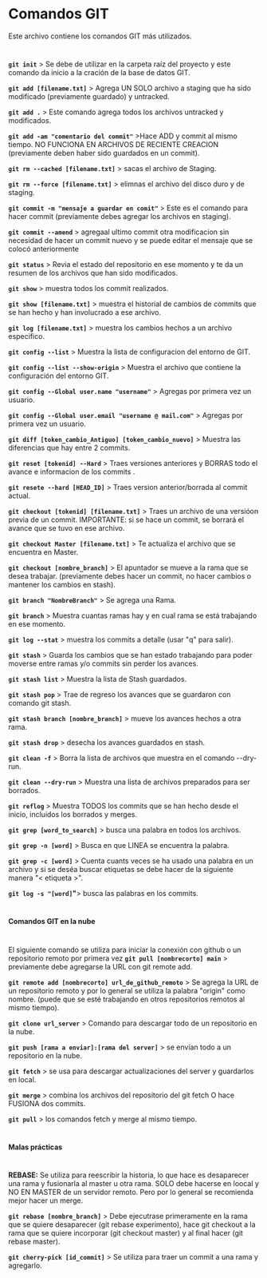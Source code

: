 # **Comandos GIT** 
Este archivo contiene los comandos GIT más utilizados.
#

**`git init`** > Se debe de utilizar en la carpeta raíz del proyecto y este comando da inicio a la cración de la base de datos GIT.

**`git add [filename.txt]`** > Agrega UN SOLO archivo a staging que ha sido modificado (previamente guardado) y untracked.

**`git add .`** > Este comando agrega todos los archivos untracked y modificados.

**`git add -am "comentario del commit"`** >Hace ADD y commit al mismo tiempo. NO FUNCIONA EN ARCHIVOS DE RECIENTE CREACION (previamente deben haber sido guardados en un commit).

**`git rm --cached [filename.txt]`** > sacas el archivo de Staging.

**`git rm --force [filename.txt]`** > elimnas el archivo del disco duro y de staging.

**`git commit -m "mensaje a guardar en comit"`** > Este es el comando para hacer commit (previamente debes agregar los archivos en staging).

**`git commit --amend`** > agregaal ultimo commit otra modificacion sin necesidad de hacer un commit nuevo y se puede editar el mensaje que se colocó anteriormente

**`git status`** > Revia el estado del repositorio en ese momento y te da un resumen de los archivos que han sido modificados.

**`git show`** > muestra todos los commit realizados.

**`git show [filename.txt]`** > muestra el historial de cambios de commits que se han hecho y han involucrado a ese archivo.

**`git log [filename.txt]`** > muestra los cambios hechos a un archivo específico.

**`git config --list`** > Muestra la lista de configuracion del entorno de GIT.

**`git config --list --show-origin`** > Muestra el archivo que contiene la configuración del entorno GIT.

**`git config --Global user.name "username"`** > Agregas por primera vez un usuario.

**`git config --Global user.email "username @ mail.com"`** > Agregas por primera vez un usuario.

**`git diff [token_cambio_Antiguo] [token_cambio_nuevo]`** > Muestra las diferencias que hay entre 2 commits.

**`git reset [tokenid] --Hard`** > Traes versiones anteriores y BORRAS todo el avance e informacion de los commits .

**`git resete --hard [HEAD_ID]`** > Traes version anterior/borrada al commit actual.

**`git checkout [tokenid] [filename.txt]`** > Traes un archivo de una versióon previa de un commit. IMPORTANTE: si se hace un commit, se borrará el avance que se tuvo en ese archivo.

**`git checkout Master [filename.txt]`** > Te actualiza el archivo que se encuentra en Master.

**`git checkout [nombre_branch]`** > El apuntador se mueve a la rama que se desea trabajar. (previamente debes hacer un commit, no hacer cambios o mantener los cambios en stash).

**`git branch "NombreBranch"`** > Se agrega una Rama.

**`git branch`** > Muestra cuantas ramas hay y en cual rama se está trabajando en ese momento.

**`git log --stat`** > muestra los commits a detalle (usar "q" para salir).

**`git stash`** > Guarda los cambios que se han estado trabajando para poder moverse entre ramas y/o commits sin perder los avances.

**`git stash list`** > Muestra la lista de Stash guardados.

**`git stash pop`** > Trae de regreso los avances que se guardaron con comando git stash.

**`git stash branch [nombre_branch]`** > mueve los avances hechos a otra rama.

**`git stash drop`** > desecha los avances guardados en stash.

**`git clean -f`** > Borra la lista de archivos que muestra en el comando --dry-run.

**`git clean --dry-run`** > Muestra una lista de archivos preparados para ser borrados.

**`git reflog`** > Muestra TODOS los commits que se han hecho desde el inicio, incluidos los borrados y merges.

**`git grep [word_to_search]`** > busca una palabra en todos los archivos.

**`git grep -n [word]`** > Busca en que LINEA se encuentra la palabra.

**`git grep -c [word]`** > Cuenta cuants veces se ha usado una palabra en un archivo y si se deséa buscar etiquetas se debe hacer de la siguiente manera "< etiqueta >".
  
**`git log -s "[word]`"**> busca las palabras en los commits.
  
#
**Comandos GIT en la nube**
#
El siguiente comando se utiliza para iniciar la conexión con github o un repositorio remoto por primera vez
**`git pull [nombrecorto] main`** > previamente debe agregarse la URL con git remote add.

**`git remote add [nombrecorto] url_de_github_remoto`** > Se agrega la URL de un repositorio remoto y por lo general se utiliza la palabra "origin" como nombre. (puede que se esté trabajando en otros repositorios remotos al mismo tiempo).

**`git clone url_server`** > Comando para descargar todo de un repositorio en la nube.

**`git push [rama a enviar]:[rama del server]`** > se envían todo a un repositorio en la nube.

**`git fetch`** > se usa para descargar actualizaciones del server y guardarlos en local.

**`git merge`** > combina los archivos del repositorio del git fetch O hace FUSIONA dos commits.

**`git pull`** > los comandos fetch y merge al mismo tiempo.

#
**Malas prácticas**
#
**REBASE:** Se utiliza para reescribir la historia, lo que hace es desaparecer una rama y fusionarla al master u otra rama. SOLO debe hacerse en loocal y NO EN MASTER de un servidor remoto. Pero por lo general se recomienda mejor hacer un merge.

**`git rebase [nombre_branch]`** > Debe ejecutrase primeramente en la rama que se quiere desaparecer (git rebase experimento), hace git checkout a la rama que se quiere incorporar (git checkout master) y al final hacer (git rebase master).
  
**`git cherry-pick [id_commit]`** > Se utiliza para traer un commit a una rama y agregarlo.
#
